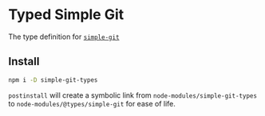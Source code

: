 # Typed Simple Git


The type definition for [`simple-git`](https://github.com/steveukx/git-js.git)

## Install
```bash
npm i -D simple-git-types
```

`postinstall` will create a symbolic link from `node-modules/simple-git-types` to `node-modules/@types/simple-git` for ease of life.
